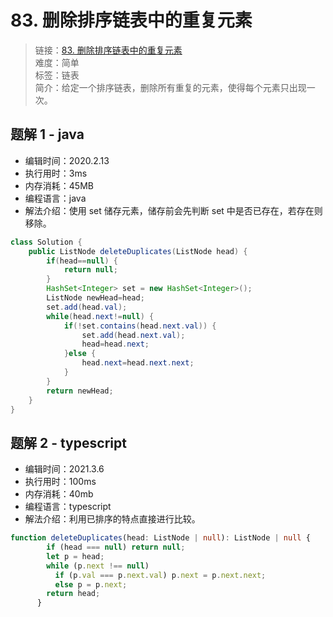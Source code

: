 # 83. 删除排序链表中的重复元素

> 链接：[83. 删除排序链表中的重复元素](https://leetcode-cn.com/problems/remove-duplicates-from-sorted-list/)  
> 难度：简单  
> 标签：链表  
> 简介：给定一个排序链表，删除所有重复的元素，使得每个元素只出现一次。

## 题解 1 - java

- 编辑时间：2020.2.13
- 执行用时：3ms
- 内存消耗：45MB
- 编程语言：java
- 解法介绍：使用 set 储存元素，储存前会先判断 set 中是否已存在，若存在则移除。

```java
class Solution {
    public ListNode deleteDuplicates(ListNode head) {
        if(head==null) {
			return null;
		}
		HashSet<Integer> set = new HashSet<Integer>();
		ListNode newHead=head;
		set.add(head.val);
		while(head.next!=null) {
			if(!set.contains(head.next.val)) {
				set.add(head.next.val);
				head=head.next;
			}else {
				head.next=head.next.next;
			}
		}
        return newHead;
    }
}
```
## 题解 2 - typescript
- 编辑时间：2021.3.6
- 执行用时：100ms
- 内存消耗：40mb
- 编程语言：typescript
- 解法介绍：利用已排序的特点直接进行比较。
```typescript
function deleteDuplicates(head: ListNode | null): ListNode | null {
        if (head === null) return null;
        let p = head;
        while (p.next !== null)
          if (p.val === p.next.val) p.next = p.next.next;
          else p = p.next;
        return head;
      }
      
```
